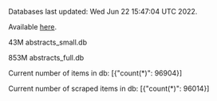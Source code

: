 Databases last updated: Wed Jun 22 15:47:04 UTC 2022. 

Available [here](https://github.com/cbeauhilton/ash-db/releases).


43M	abstracts_small.db

853M	abstracts_full.db

Current number of items in db:
[{"count(*)": 96904}]

Current number of scraped items in db:
[{"count(*)": 96014}]

